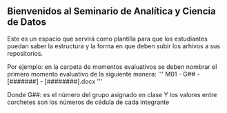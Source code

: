 ## Bienvenidos al Seminario de Analítica y Ciencia de Datos

Este es un espacio que servirá como plantilla para que los estudiantes puedan saber la estructura y la forma en que deben subir los arhivos a sus repositorios.

Por ejemplo: en la carpeta de momentos evaluativos se deben nombrar el primero momento evaluativo de la siguiente manera:
'''
M01 - G## - [#######] - [########].docx
'''

Donde G##: es el número del grupo asignado en clase
Y los valores entre corchetes son los números de cédula de cada integrante
